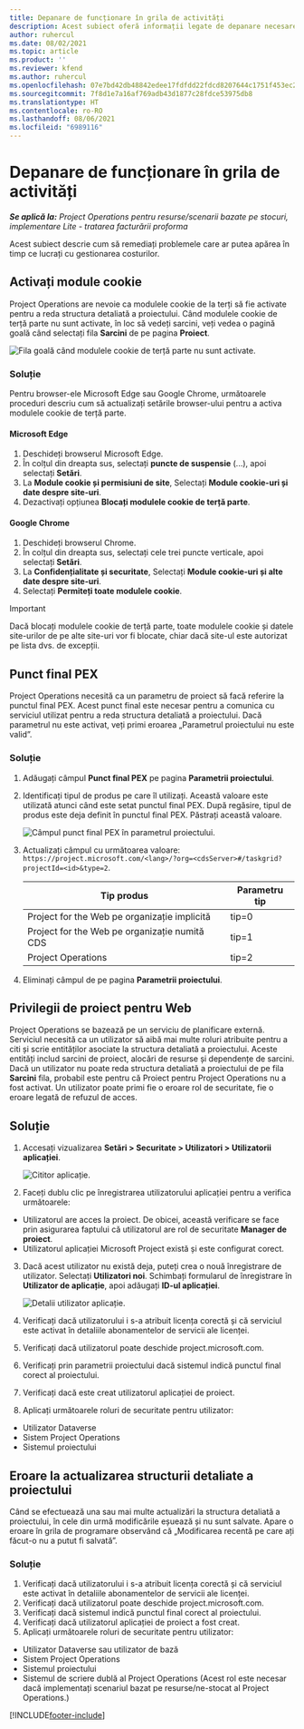 ```yaml
---
title: Depanare de funcționare în grila de activități
description: Acest subiect oferă informații legate de depanare necesare atunci când lucrați în grila de activități.
author: ruhercul
ms.date: 08/02/2021
ms.topic: article
ms.product: ''
ms.reviewer: kfend
ms.author: ruhercul
ms.openlocfilehash: 07e7bd42db48842edee17fdfdd22fdcd8207644c1751f453ec29c3194aac625e
ms.sourcegitcommit: 7f8d1e7a16af769adb43d1877c28fdce53975db8
ms.translationtype: HT
ms.contentlocale: ro-RO
ms.lasthandoff: 08/06/2021
ms.locfileid: "6989116"
---
```

# <a name="troubleshoot-working-in-the-task-grid"></a>Depanare de funcționare în grila de activități 

_**Se aplică la:** Project Operations pentru resurse/scenarii bazate pe stocuri, implementare Lite - tratarea facturării proforma_

Acest subiect descrie cum să remediați problemele care ar putea apărea în timp ce lucrați cu gestionarea costurilor.

## <a name="enable-cookies"></a>Activați module cookie

Project Operations are nevoie ca modulele cookie de la terți să fie activate pentru a reda structura detaliată a proiectului. Când modulele cookie de terță parte nu sunt activate, în loc să vedeți sarcini, veți vedea o pagină goală când selectați fila **Sarcini** de pe pagina **Proiect**.

![Fila goală când modulele cookie de terță parte nu sunt activate.](media/blankschedule.png)


### <a name="workaround"></a>Soluție
Pentru browser-ele Microsoft Edge sau Google Chrome, următoarele proceduri descriu cum să actualizați setările browser-ului pentru a activa modulele cookie de terță parte.

#### <a name="microsoft-edge"></a>Microsoft Edge

1. Deschideți browserul Microsoft Edge.
2. În colțul din dreapta sus, selectați **puncte de suspensie** (...), apoi selectați **Setări**.
3. La **Module cookie și permisiuni de site**, Selectați **Module cookie-uri și date despre site-uri**.
4. Dezactivați opțiunea **Blocați modulele cookie de terță parte**.

#### <a name="google-chrome"></a>Google Chrome

1. Deschideți browserul Chrome.
2. În colțul din dreapta sus, selectați cele trei puncte verticale, apoi selectați **Setări**.
3. La **Confidențialitate și securitate**, Selectați **Module cookie-uri și alte date despre site-uri**.
4. Selectați **Permiteți toate modulele cookie**.

> [!IMPORTANT]
> Dacă blocați modulele cookie de terță parte, toate modulele cookie și datele site-urilor de pe alte site-uri vor fi blocate, chiar dacă site-ul este autorizat pe lista dvs. de excepții.

## <a name="pex-endpoint"></a>Punct final PEX

Project Operations necesită ca un parametru de proiect să facă referire la punctul final PEX. Acest punct final este necesar pentru a comunica cu serviciul utilizat pentru a reda structura detaliată a proiectului. Dacă parametrul nu este activat, veți primi eroarea „Parametrul proiectului nu este valid”. 

### <a name="workaround"></a>Soluție

1. Adăugați câmpul **Punct final PEX** pe pagina **Parametrii proiectului**.
2. Identificați tipul de produs pe care îl utilizați. Această valoare este utilizată atunci când este setat punctul final PEX. După regăsire, tipul de produs este deja definit în punctul final PEX. Păstrați această valoare. 
   
    ![Câmpul punct final PEX în parametrul proiectului.](media/pex-endpoint.png)

3. Actualizați câmpul cu următoarea valoare: `https://project.microsoft.com/<lang>/?org=<cdsServer>#/taskgrid?projectId=<id>&type=2`.

   
   | Tip produs                         | Parametru tip |
   |--------------------------------------|----------------|
   | Project for the Web pe organizație implicită   | tip=0         |
   | Project for the Web pe organizație numită CDS | tip=1         |
   | Project Operations                   | tip=2         |
   
4. Eliminați câmpul de pe pagina **Parametrii proiectului**.

## <a name="privileges-for-project-for-the-web"></a>Privilegii de proiect pentru Web

Project Operations se bazează pe un serviciu de planificare externă. Serviciul necesită ca un utilizator să aibă mai multe roluri atribuite pentru a citi și scrie entităților asociate la structura detaliată a proiectului. Aceste entități includ sarcini de proiect, alocări de resurse și dependențe de sarcini. Dacă un utilizator nu poate reda structura detaliată a proiectului de pe fila **Sarcini** fila, probabil este pentru că Proiect pentru Project Operations nu a fost activat. Un utilizator poate primi fie o eroare rol de securitate, fie o eroare legată de refuzul de acces.


## <a name="workaround"></a>Soluție

1. Accesați vizualizarea **Setări > Securitate > Utilizatori > Utilizatorii aplicației**.  

   ![Cititor aplicație.](media/applicationuser.jpg)
   
2. Faceți dublu clic pe înregistrarea utilizatorului aplicației pentru a verifica următoarele:

 - Utilizatorul are acces la proiect. De obicei, această verificare se face prin asigurarea faptului că utilizatorul are rol de securitate **Manager de proiect**.
 - Utilizatorul aplicației Microsoft Project există și este configurat corect.
 
3. Dacă acest utilizator nu există deja, puteți crea o nouă înregistrare de utilizator. Selectați **Utilizatori noi**. Schimbați formularul de înregistrare în **Utilizator de aplicație**, apoi adăugați **ID-ul aplicației**.

   ![Detalii utilizator aplicație.](media/applicationuserdetails.jpg)

4. Verificați dacă utilizatorului i s-a atribuit licența corectă și că serviciul este activat în detaliile abonamentelor de servicii ale licenței.
5. Verificați dacă utilizatorul poate deschide project.microsoft.com.
6. Verificați prin parametrii proiectului dacă sistemul indică punctul final corect al proiectului.
7. Verificați dacă este creat utilizatorul aplicației de proiect.
8. Aplicați următoarele roluri de securitate pentru utilizator:

  - Utilizator Dataverse
  - Sistem Project Operations
  - Sistemul proiectului

## <a name="error-when-updating-the-work-breakdown-structure"></a>Eroare la actualizarea structurii detaliate a proiectului

Când se efectuează una sau mai multe actualizări la structura detaliată a proiectului, în cele din urmă modificările eșuează și nu sunt salvate. Apare o eroare în grila de programare observând că „Modificarea recentă pe care ați făcut-o nu a putut fi salvată”.

### <a name="workaround"></a>Soluție

1. Verificați dacă utilizatorului i s-a atribuit licența corectă și că serviciul este activat în detaliile abonamentelor de servicii ale licenței.
2. Verificați dacă utilizatorul poate deschide project.microsoft.com.
3. Verificați dacă sistemul indică punctul final corect al proiectului.
4. Verificați dacă utilizatorul aplicației de proiect a fost creat.
5. Aplicați următoarele roluri de securitate pentru utilizator:
  
  - Utilizator Dataverse sau utilizator de bază
  - Sistem Project Operations
  - Sistemul proiectului
  - Sistemul de scriere dublă al Project Operations (Acest rol este necesar dacă implementați scenariul bazat pe resurse/ne-stocat al Project Operations.)


[!INCLUDE[footer-include](../includes/footer-banner.md)]
